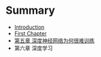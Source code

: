 # Summary

* [Introduction](README.md)
* [First Chapter](chapter1.md)
* [第五章 深度神经网络为何很难训练](chapter5.md)
* 第六章 深度学习


